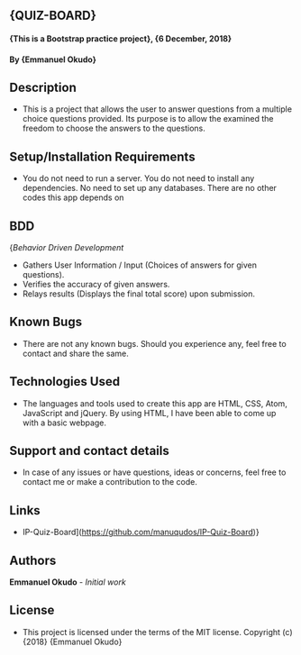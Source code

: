 ## {QUIZ-BOARD}
#### {This is a Bootstrap practice project}, {6 December, 2018}
#### By {Emmanuel Okudo}

## Description

* This is a project that allows the user to answer questions from a multiple choice questions provided. Its purpose is to allow the examined the freedom to choose the answers to the questions.

## Setup/Installation Requirements

* You do not need to run a server. You do not need to install any dependencies. No need to set up any databases. There are no other codes this app depends on

## BDD
{*Behavior Driven Development*
* Gathers User Information / Input (Choices of answers for given questions).
* Verifies the accuracy of given answers.
* Relays results (Displays the final total score) upon submission.

## Known Bugs
* There are not any known bugs. Should you experience any, feel free to contact and share the same.

## Technologies Used
* The languages and tools used to create this app are HTML, CSS, Atom, JavaScript and jQuery. By using HTML, I have been able to come up with a basic webpage.

## Support and contact details
* In case of any issues or have questions, ideas or concerns, feel free to contact me or make a contribution to the code.

## Links
* IP-Quiz-Board](https://github.com/manuqudos/IP-Quiz-Board)}

## Authors
**Emmanuel Okudo** - *Initial work*

## License
* This project is licensed under the terms of the MIT license. Copyright (c) {2018} {Emmanuel Okudo}
